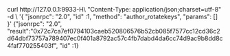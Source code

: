 <div id="termynal" data-termynal>
    <span data-ty="input"><span class="file-path"></span>curl http://127.0.0.1:9933-H\ "Content-Type: application/json;charset=utf-8" -d \</span>
    <span data-ty>'{</span>
    <span data-ty>"jsonrpc": "2.0",</span>
    <span data-ty>"id" :1,</span>
    <span data-ty>"method": "author_rotatekeys",</span>
    <span data-ty>"params": []</span>
    <span data-ty>}'</span>
    <span data-ty>{"jsonrpc": "2.0", "result":"0x72c7ca7ef0794103caeb520806576b52cb085f7577cc12cd36c2d64dbf73757a789407ec0f401a8792ac57c4fb7dabd4da6cc74d9ac9b8dd8c4faf770255403f", "id" :1}</span>
    <span data-ty="input"><span class="file-path">
</div>
